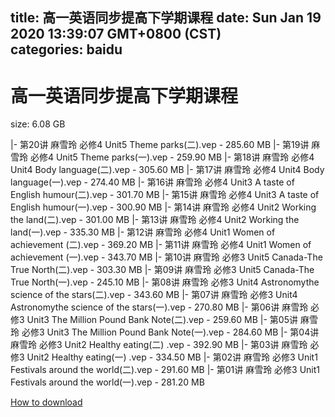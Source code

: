 
title: 高一英语同步提高下学期课程
date: Sun Jan 19 2020 13:39:07 GMT+0800 (CST)    
categories: baidu
---

# 高一英语同步提高下学期课程
size: 6.08 GB
 
 
|- 第20讲 麻雪玲 必修4 Unit5 Theme parks(二).vep - 285.60 MB
|- 第19讲 麻雪玲 必修4 Unit5 Theme parks(一).vep - 259.90 MB
|- 第18讲 麻雪玲 必修4 Unit4 Body language(二).vep - 305.60 MB
|- 第17讲 麻雪玲 必修4 Unit4 Body language(一).vep - 274.40 MB
|- 第16讲 麻雪玲 必修4 Unit3 A taste of English humour(二).vep - 301.70 MB
|- 第15讲 麻雪玲 必修4 Unit3 A taste of English humour(一).vep - 300.90 MB
|- 第14讲 麻雪玲 必修4 Unit2 Working the land(二).vep - 301.00 MB
|- 第13讲 麻雪玲 必修4 Unit2 Working the land(一).vep - 335.30 MB
|- 第12讲 麻雪玲 必修4 Unit1 Women of achievement (二).vep - 369.20 MB
|- 第11讲 麻雪玲 必修4 Unit1 Women of achievement (一).vep - 343.70 MB
|- 第10讲 麻雪玲 必修3 Unit5 Canada-The True North(二).vep - 303.30 MB
|- 第09讲 麻雪玲 必修3 Unit5 Canada-The True North(一).vep - 245.10 MB
|- 第08讲 麻雪玲 必修3 Unit4 Astronomythe science of the stars(二).vep - 343.60 MB
|- 第07讲 麻雪玲 必修3 Unit4 Astronomythe science of the stars(一).vep - 270.80 MB
|- 第06讲 麻雪玲 必修3 Unit3 The Million Pound Bank Note(二).vep - 259.60 MB
|- 第05讲 麻雪玲 必修3 Unit3 The Million Pound Bank Note(一).vep - 284.60 MB
|- 第04讲 麻雪玲 必修3 Unit2 Healthy eating(二) .vep - 392.90 MB
|- 第03讲 麻雪玲 必修3 Unit2 Healthy eating(一) .vep - 334.50 MB
|- 第02讲 麻雪玲 必修3 Unit1 Festivals around the world(二).vep - 291.60 MB
|- 第01讲 麻雪玲 必修3 Unit1 Festivals around the world(一).vep - 281.20 MB

[How to download](https://bpcam.bemobtrk.com/go/2ceec3aa-1ca2-46d6-b9ff-aaa5c184517c?jno=1073)